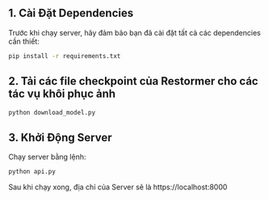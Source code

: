 ## 1. Cài Đặt Dependencies
Trước khi chạy server, hãy đảm bảo bạn đã cài đặt tất cả các dependencies cần thiết:
```bash
pip install -r requirements.txt
```
## 2. Tải các file checkpoint của Restormer cho các tác vụ khôi phục ảnh
```bash
python download_model.py
```
## 3. Khởi Động Server
Chạy server bằng lệnh:
```bash
python api.py
```
Sau khi chạy xong, địa chỉ của Server sẽ là https://localhost:8000
